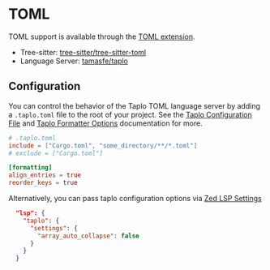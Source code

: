 # TOML

TOML support is available through the [TOML extension](https://github.com/zed-industries/zed/tree/main/extensions/toml).

- Tree-sitter: [tree-sitter/tree-sitter-toml](https://github.com/tree-sitter/tree-sitter-toml)
- Language Server: [tamasfe/taplo](https://github.com/tamasfe/taplo)

## Configuration

You can control the behavior of the Taplo TOML language server by adding a `.taplo.toml` file to the root of your project. See the [Taplo Configuration File](https://taplo.tamasfe.dev/configuration/file.html#configuration-file) and [Taplo Formatter Options](https://taplo.tamasfe.dev/configuration/formatter-options.html) documentation for more.

```toml
# .taplo.toml
include = ["Cargo.toml", "some_directory/**/*.toml"]
# exclude = ["Cargo.toml"]

[formatting]
align_entries = true
reorder_keys = true
```

Alternatively, you can pass taplo configuration options via [Zed LSP Settings](../configuring-zed.md#lsp)

```json
  "lsp": {
    "taplo": {
      "settings": {
        "array_auto_collapse": false
      }
    }
  }
```
